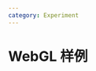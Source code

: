 ```yaml
---
category: Experiment
---
```

<script lang="ts">
import WebGLExperiment from '$lib/component/experiment/webgl/WebGLExperiment.svelte';
</script>

# WebGL 样例

<WebGLExperiment />
